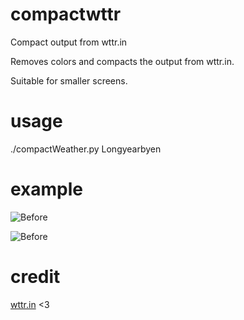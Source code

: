 # compactwttr
Compact output from wttr.in

Removes colors and compacts the output from wttr.in.

Suitable for smaller screens.

# usage
./compactWeather.py Longyearbyen

# example
![Before](../images/wttr.png "before")

![Before](../images/wttrcompact.png "before")

# credit
[wttr.in](https://github.com/chubin/wttr.in) <3
